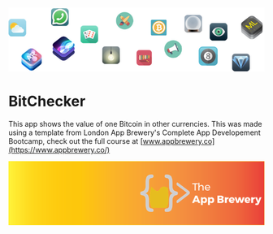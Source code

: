 ![End Banner](Documentation/readme-end-banner.png)

# BitChecker
This app shows the value of one Bitcoin in other currencies. This was made using a template from London App Brewery's Complete App Developement Bootcamp, check out the full course at [www.appbrewery.co](https://www.appbrewery.co/)

![App Brewery Banner](Documentation/AppBreweryBanner.png)

